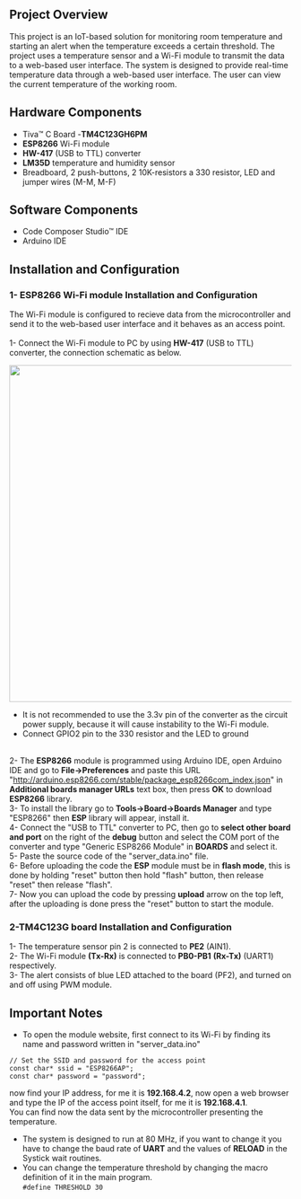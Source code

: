 ## Project Overview
This project is an IoT-based solution for monitoring room temperature and starting an alert when the temperature exceeds a certain threshold. The project uses a temperature sensor and a Wi-Fi module to transmit the data to a web-based user interface.
The system is designed to provide real-time temperature data through a web-based user interface. The user can view the current temperature of the working room.

## Hardware Components 
* Tiva™ C Board -**TM4C123GH6PM**
* **ESP8266** Wi-Fi module
* **HW-417** (USB to TTL) converter
* **LM35D** temperature and humidity sensor
* Breadboard, 2 push-buttons, 2 10K-resistors a 330 resistor, LED and jumper wires (M-M, M-F)

## Software Components
* Code Composer Studio™ IDE
* Arduino IDE

## Installation and Configuration
### 1- ESP8266 Wi-Fi module Installation and Configuration
The Wi-Fi module is configured to recieve data from the microcontroller and send it to the web-based user interface and it behaves as an access point.  
<br>1- Connect the Wi-Fi module to PC by using **HW-417** (USB to TTL) converter, the connection schematic as below. 
<div>
  <img src="https://user-images.githubusercontent.com/107086104/224859652-112e6a1c-70e5-447d-bc8a-963c55c9a97a.png" width="600">
</div>  

- It is not recommended to use the 3.3v pin of the converter as the circuit power supply, because it will cause instability to the Wi-Fi module.
- Connect GPIO2 pin to the 330 resistor and the LED to ground

<br>2- The **ESP8266** module is programmed using Arduino IDE, open Arduino IDE and go to **File->Preferences** and paste this URL "http://arduino.esp8266.com/stable/package_esp8266com_index.json" in **Additional boards manager URLs** text box, then press **OK** to download **ESP8266** library.
<br>3- To install the library go to **Tools->Board->Boards Manager** and type "ESP8266" then **ESP** library will appear, install it.
<br>4- Connect the "USB to TTL" converter to PC, then go to **select other board and port** on the right of the **debug** button and select the COM port of the converter and type "Generic ESP8266 Module" in **BOARDS** and select it.
<br>5- Paste the source code of the "server_data.ino" file.
<br>6- Before uploading the code the **ESP** module must be in **flash mode**, this is done by holding "reset" button then hold "flash" button, then release "reset" then release "flash".
<br>7- Now you can upload the code by pressing **upload** arrow on the top left, after the uploading is done press the "reset" button to start the module.

### 2-TM4C123G board Installation and Configuration
1- The temperature sensor pin 2 is connected to **PE2** (AIN1).
<br>2- The Wi-Fi module **(Tx-Rx)** is connected to **PB0-PB1** **(Rx-Tx)** (UART1) respectively.
<br>3- The alert consists of blue LED attached to the board (PF2), and turned on and off using PWM module.

## Important Notes
* To open the module website, first connect to its Wi-Fi by finding its name and password written in "server_data.ino"<br>
```
// Set the SSID and password for the access point
const char* ssid = "ESP8266AP";
const char* password = "password";
```
now find your IP address, for me it is **192.168.4.2**, now open a web browser and type the IP of the access point itself, for me it is **192.168.4.1**.<br>
You can find now the data sent by the microcontroller presenting the temperature.
* The system is designed to run at 80 MHz, if you want to change it you have to change the baud rate of **UART** and the values of **RELOAD** in the Systick wait routines.
* You can change the temperature threshold by changing the macro definition of it in the main program.<br>```#define THRESHOLD 30```

